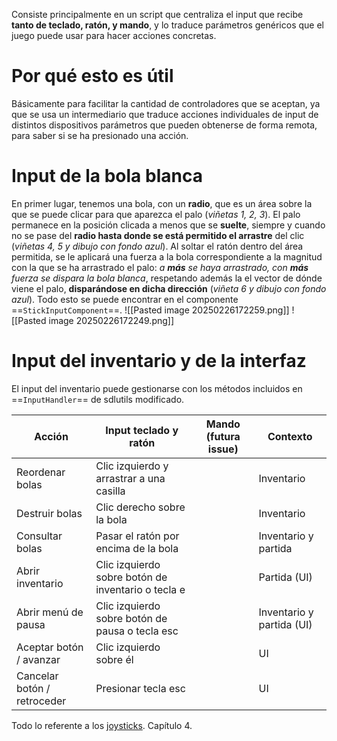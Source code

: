 Consiste principalmente en un script que centraliza el input que recibe **tanto de teclado, ratón, y mando**, y lo traduce parámetros genéricos que el juego puede usar para hacer acciones concretas.
# Por qué esto es útil

Básicamente para facilitar la cantidad de controladores que se aceptan, ya que se usa un intermediario que traduce acciones individuales de input de distintos dispositivos parámetros que pueden obtenerse de forma remota, para saber si se ha presionado una acción.
# Input de la bola blanca
En primer lugar, tenemos una bola, con un **radio**, que es un área sobre la que se puede clicar para que aparezca el palo (*viñetas 1, 2, 3*). El palo permanece en la posición clicada a menos que se **suelte**, siempre y cuando no se pase del **radio hasta donde se está permitido el arrastre** del clic (*viñetas 4, 5 y dibujo con fondo azul*). Al soltar el ratón dentro del área permitida, se le aplicará una fuerza a la bola correspondiente a la magnitud con la que se ha arrastrado el palo: *a **más** se haya arrastrado, con **más** fuerza se dispara la bola blanca*, respetando además la el vector de dónde viene el palo, **disparándose en dicha dirección** (*viñeta 6 y dibujo con fondo azul*).
Todo esto se puede encontrar en el componente ==`StickInputComponent`==.
![[Pasted image 20250226172259.png]]
![[Pasted image 20250226172249.png]]
# Input del inventario y de la interfaz
El input del inventario puede gestionarse con los métodos incluidos en ==`InputHandler`== de sdlutils modificado.

| Acción                      | Input teclado y ratón                              | Mando (futura issue) | Contexto                  |
| --------------------------- | -------------------------------------------------- | -------------------- | ------------------------- |
| Reordenar bolas             | Clic izquierdo y arrastrar a una casilla           |                      | Inventario                |
| Destruir bolas              | Clic derecho sobre la bola                         |                      | Inventario                |
| Consultar bolas             | Pasar el ratón por encima de la bola               |                      | Inventario y partida      |
| Abrir inventario            | Clic izquierdo sobre botón de inventario o tecla e |                      | Partida (UI)              |
| Abrir menú de pausa         | Clic izquierdo sobre botón de pausa o tecla esc    |                      | Inventario y partida (UI) |
| Aceptar botón / avanzar     | Clic izquierdo sobre él                            |                      | UI                        |
| Cancelar botón / retroceder | Presionar tecla esc                                |                      | UI                        |
Todo lo referente a los [joysticks](https://thuvienso.dau.edu.vn:88/bitstream/DHKTDN/7035/1/6353.SDL%20game%20development.pdf). Capítulo 4.

